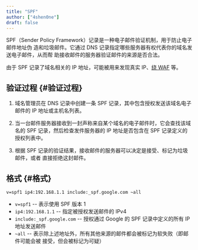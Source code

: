 ```yaml
---
title: "SPF"
author: ["4shen0ne"]
draft: false
---
```


SPF（Sender Policy Framework）记录是一种电子邮件验证机制，用于防止电子邮件地址伪
造和垃圾邮件。它通过 DNS 记录指定哪些服务器有权代表你的域名发送电子邮件，从而帮
助接收邮件的服务器验证邮件的来源是否合法。

由于 SPF 记录了域名相关的 IP 地址，可能被用来发现真实 IP、[绕 WAF](https://github.com/mmarting/unwaf) 等。


## 验证过程 {#验证过程}

1.  域名管理员在 DNS 记录中创建一条 SPF 记录，其中包含授权发送该域名电子邮件的 IP
    地址或主机名列表。

2.  当一台邮件服务器接收到一封声称来自某个域名的电子邮件时，它会查找该域名的 SPF
    记录，然后检查发件服务器的 IP 地址是否包含在 SPF 记录定义的授权列表中。

3.  根据 SPF 记录的验证结果，接收邮件的服务器可以决定是接受、标记为垃圾邮件，或者
    直接拒绝这封邮件。


## 格式 {#格式}

```text
v=spf1 ip4:192.168.1.1 include:_spf.google.com ~all
```

-   `v=spf1` -- 表示使用 SPF 版本 1
-   `ip4:192.168.1.1` -- 指定被授权发送邮件的 IPv4
-   `include:_spf.google.com` -- 授权通过 Google 的 SPF 记录中定义的所有 IP 地址发送邮件
-   `~all` -- 表示除上述地址外，所有其他来源的邮件都会被标记为软失败（即邮件可能会被
    接受，但会被标记为可疑）
